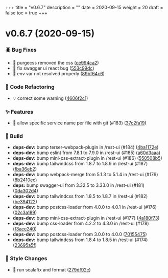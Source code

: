 +++
title = "v0.6.7"
description = ""
date = 2020-09-15
weight = 20
draft = false
toc = true
+++

# v0.6.7 (2020-09-15)

### :beetle: Bug Fixes

* 🐛 purgecss removed the css ([ce994ca2](https://github.com/UnisonUI/UnisonUI/commit/ce994ca2470213c8f7e5d5a06086209aa9175c46))
* 🐛 fix swagger ui react bug ([553c99dc](https://github.com/UnisonUI/UnisonUI/commit/553c99dcb0c26dea78e9e78b075a9c6b8ee6acc3))
* 🐛 env var not resolved properly ([89bf64c6](https://github.com/UnisonUI/UnisonUI/commit/89bf64c69b37f7dda2d0704be5a13ddcb6dcf369))

### :ghost: Code Refactoring

* 💡 correct some warning ([4606f2c1](https://github.com/UnisonUI/UnisonUI/commit/4606f2c173f82d411dfe3bedbaefb8201ac994f4))

### :sparkles: Features

* 🎸 allow specific service name per file with git (#183) ([37c2fa19](https://github.com/UnisonUI/UnisonUI/commit/37c2fa191a22bb03ea660a72a33a1cf0ef695e63))

### :wrench: Build

* **deps-dev:** bump terser-webpack-plugin in /rest-ui (#184) ([4ba1172e](https://github.com/UnisonUI/UnisonUI/commit/4ba1172eba093149dc3de3150b95795c93c1c379))
* **deps-dev:** bump eslint from 7.8.1 to 7.9.0 in /rest-ui (#185) ([a60d3aaa](https://github.com/UnisonUI/UnisonUI/commit/a60d3aaa03da3ca8932de5dcc7cb4fb42f2ade24))
* **deps-dev:** bump mini-css-extract-plugin in /rest-ui (#186) ([550508b5](https://github.com/UnisonUI/UnisonUI/commit/550508b5ac38951fba06cc256d02d8cf7add50c9))
* **deps-dev:** bump tailwindcss from 1.8.7 to 1.8.9 in /rest-ui (#187) ([fba36eb2](https://github.com/UnisonUI/UnisonUI/commit/fba36eb27b29909b4889391491e47736b2a12883))
* **deps-dev:** bump webpack-merge from 5.1.3 to 5.1.4 in /rest-ui (#179) ([8b2410ec](https://github.com/UnisonUI/UnisonUI/commit/8b2410ecc7757d2c34fe93e674bc51e37e33eba9))
* **deps:** bump swagger-ui from 3.32.5 to 3.33.0 in /rest-ui (#181) ([0da302d4](https://github.com/UnisonUI/UnisonUI/commit/0da302d42895746621189020d68d792740ebd409))
* **deps-dev:** bump tailwindcss from 1.8.5 to 1.8.7 in /rest-ui (#182) ([be394122](https://github.com/UnisonUI/UnisonUI/commit/be3941220bd6adea869e1ce30aef27ff68c20e15))
* **deps-dev:** bump postcss-loader from 4.0.0 to 4.0.1 in /rest-ui (#176) ([02c3a189](https://github.com/UnisonUI/UnisonUI/commit/02c3a189edb027a7dc90d7ea5d33107d0927f4e5))
* **deps-dev:** bump mini-css-extract-plugin in /rest-ui (#177) ([4a180f73](https://github.com/UnisonUI/UnisonUI/commit/4a180f7373d73de5c2954343c1e0bf5f04327421))
* **deps-dev:** bump css-loader from 4.2.2 to 4.3.0 in /rest-ui (#178) ([f3ace240](https://github.com/UnisonUI/UnisonUI/commit/f3ace24087e9f91aed4d5b0d03fe9bf9a3bb2d5b))
* **deps-dev:** bump postcss-loader from 3.0.0 to 4.0.0 ([70155475](https://github.com/UnisonUI/UnisonUI/commit/70155475f68bb46a2fe37c724f4347ab01f6788e))
* **deps-dev:** bump tailwindcss from 1.8.4 to 1.8.5 in /rest-ui (#174) ([23695a5f](https://github.com/UnisonUI/UnisonUI/commit/23695a5f6ea83d553324daf453bb270b9c4292a5))

### :art: Style Changes

* 💄 run scalafix and format ([279df92c](https://github.com/UnisonUI/UnisonUI/commit/279df92c0cd0cc7c0c48bb46ef384787be058746))

